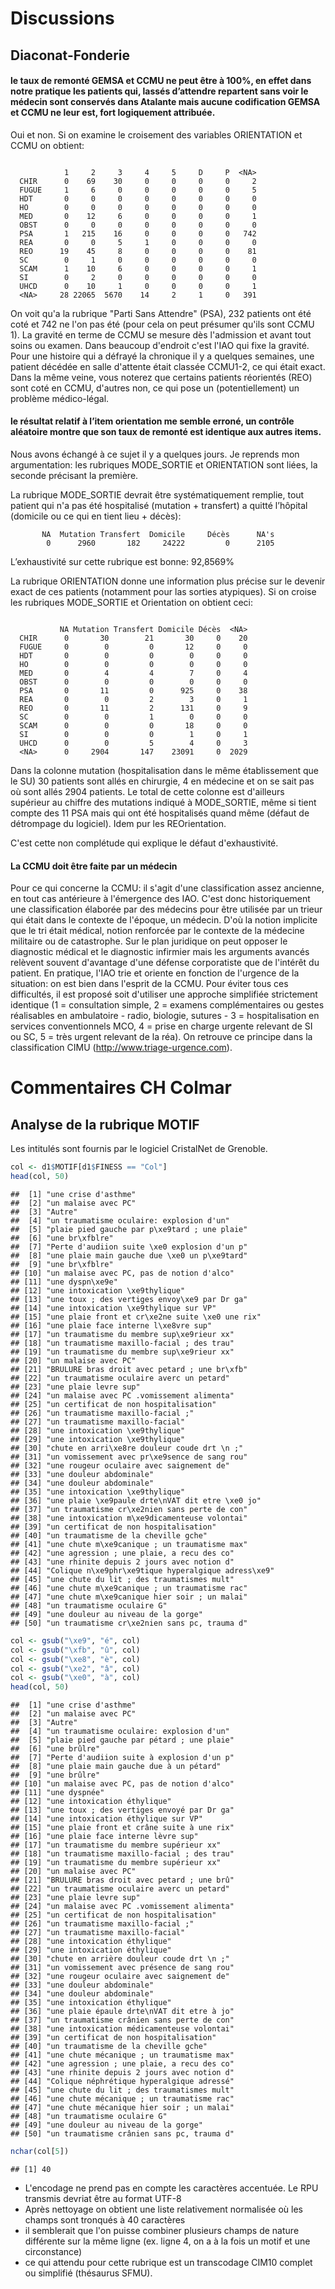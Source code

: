 Discussions
========================================================





Diaconat-Fonderie
-----------------




#### le taux de remonté GEMSA et CCMU ne peut être à 100%, en effet dans notre pratique les patients qui, lassés d’attendre repartent sans voir le médecin sont conservés dans Atalante mais aucune codification GEMSA et CCMU ne leur est, fort logiquement attribuée.

Oui et non. Si on examine le croisement des variables ORIENTATION et CCMU on obtient:


```
       
            1     2     3     4     5     D     P  <NA>
  CHIR      0    69    30     0     0     0     0     2
  FUGUE     1     6     0     0     0     0     0     5
  HDT       0     0     0     0     0     0     0     0
  HO        0     0     0     0     0     0     0     0
  MED       0    12     6     0     0     0     0     1
  OBST      0     0     0     0     0     0     0     0
  PSA       1   215    16     0     0     0     0   742
  REA       0     0     5     1     0     0     0     0
  REO      19    45     8     0     0     0     0    81
  SC        0     1     0     0     0     0     0     0
  SCAM      1    10     6     0     0     0     0     1
  SI        0     2     0     0     0     0     0     0
  UHCD      0    10     1     0     0     0     0     1
  <NA>     28 22065  5670    14     2     1     0   391
```

On voit qu'a la rubrique "Parti Sans Attendre" (PSA), 232 patients ont été coté et 742 ne l'on pas été (pour cela on peut présumer qu'ils sont CCMU 1).
La gravité en terme de CCMU se mesure dès l'admission et avant tout soins ou examen. Dans beaucoup d'endroit c'est l'IAO qui fixe la gravité. Pour une histoire qui a défrayé la chronique il y a quelques semaines, une patient décédée en salle d'attente était classée CCMU1-2, ce qui était exact.
Dans la même veine, vous noterez que certains patients réorientés (REO) sont coté en CCMU, d'autres non, ce qui pose un (potentiellement) un problème médico-légal.

#### le résultat relatif à l’item orientation me semble erroné, un contrôle aléatoire montre que son taux de remonté est identique aux autres items.

Nous avons échangé à ce sujet il y a quelques  jours. Je reprends mon argumentation: les rubriques MODE_SORTIE et ORIENTATION sont liées, la seconde précisant la première.

La rubrique MODE_SORTIE devrait être systématiquement remplie, tout patient qui n'a pas été hospitalisé (mutation + transfert) a quitté l’hôpital (domicile ou ce qui en tient lieu + décès):


```
       NA  Mutation Transfert  Domicile     Décès      NA's 
        0      2960       182     24222         0      2105 
```


L’exhaustivité sur cette rubrique est bonne: 92,8569%

La rubrique ORIENTATION donne une information plus précise sur le devenir exact de ces patients (notamment pour las sorties atypiques). Si on croise les rubriques MODE_SORTIE et Orientation on obtient ceci:


```
       
           NA Mutation Transfert Domicile Décès  <NA>
  CHIR      0       30        21       30     0    20
  FUGUE     0        0         0       12     0     0
  HDT       0        0         0        0     0     0
  HO        0        0         0        0     0     0
  MED       0        4         4        7     0     4
  OBST      0        0         0        0     0     0
  PSA       0       11         0      925     0    38
  REA       0        0         2        3     0     1
  REO       0       11         2      131     0     9
  SC        0        0         1        0     0     0
  SCAM      0        0         0       18     0     0
  SI        0        0         0        1     0     1
  UHCD      0        0         5        4     0     3
  <NA>      0     2904       147    23091     0  2029
```

Dans la colonne mutation (hospitalisation dans le même établissement que le SU) 30 patients sont allés en chirurgie, 4 en médecine et on se sait pas où sont allés 2904 patients. Le total de cette colonne est d'ailleurs supérieur au chiffre des mutations indiqué à MODE_SORTIE, même si tient compte des 11 PSA mais qui ont été hospitalisés quand même (défaut de détrompage du logiciel). Idem pur les REOrientation.

C'est cette non complétude qui explique le défaut d'exhaustivité.

#### La CCMU doit être faite par un médecin

Pour ce qui concerne la CCMU: il s'agit d'une classification assez ancienne, en tout cas antérieure à l'émergence des IAO. C'est donc historiquement une classification élaborée par des médecins pour être utilisée par un trieur qui était dans le contexte de l'époque, un médecin. D'où la notion implicite que le tri était médical, notion renforcée par le contexte de la médecine militaire ou de catastrophe. Sur le plan juridique on peut opposer le diagnostic médical et le diagnostic infirmier mais les arguments avancés relèvent souvent d'avantage d'une défense corporatiste que de l'intérêt du patient.
En pratique, l'IAO trie et oriente en fonction de l'urgence de la situation: on est bien dans l'esprit de la CCMU. Pour éviter tous ces difficultés, il est proposé soit d'utiliser une approche simplifiée strictement identique (1 = consultation simple, 2 = examens complémentaires ou gestes réalisables en ambulatoire - radio, biologie, sutures - 3 = hospitalisation en services conventionnels MCO, 4 = prise en charge urgente relevant de SI ou SC, 5 = très urgent relevant de la réa). On retrouve ce principe dans la classification CIMU (http://www.triage-urgence.com).


Commentaires CH Colmar
========================================================

Analyse de la rubrique __MOTIF__
--------------------------------

Les intitulés sont fournis par le logiciel CristalNet de Grenoble.


```r
col <- d1$MOTIF[d1$FINESS == "Col"]
head(col, 50)
```

```
##  [1] "une crise d'asthme"                               
##  [2] "un malaise avec PC"                               
##  [3] "Autre"                                            
##  [4] "un traumatisme oculaire: explosion d'un"          
##  [5] "plaie pied gauche par p\xe9tard ; une plaie"      
##  [6] "une br\xfblre"                                    
##  [7] "Perte d'audiion suite \xe0 explosion d'un p"      
##  [8] "une plaie main gauche due \xe0 un p\xe9tard"      
##  [9] "une br\xfblre"                                    
## [10] "un malaise avec PC, pas de notion d'alco"         
## [11] "une dyspn\xe9e"                                   
## [12] "une intoxication \xe9thylique"                    
## [13] "une toux ; des vertiges envoy\xe9 par Dr ga"      
## [14] "une intoxication \xe9thylique sur VP"             
## [15] "une plaie front et cr\xe2ne suite \xe0 une rix"   
## [16] "une plaie face interne l\xe8vre sup"              
## [17] "un traumatisme du membre sup\xe9rieur xx"         
## [18] "un traumatisme maxillo-facial ; des trau"         
## [19] "un traumatisme du membre sup\xe9rieur xx"         
## [20] "un malaise avec PC"                               
## [21] "BRULURE bras droit avec petard ; une br\xfb"      
## [22] "un traumatisme oculaire averc un petard"          
## [23] "une plaie levre sup"                              
## [24] "un malaise avec PC .vomissement alimenta"         
## [25] "un certificat de non hospitalisation"             
## [26] "un traumatisme maxillo-facial ;"                  
## [27] "un traumatisme maxillo-facial"                    
## [28] "une intoxication \xe9thylique"                    
## [29] "une intoxication \xe9thylique"                    
## [30] "chute en arri\xe8re douleur coude drt \n ;"       
## [31] "un vomissement avec pr\xe9sence de sang rou"      
## [32] "une rougeur oculaire avec saignement de"          
## [33] "une douleur abdominale"                           
## [34] "une douleur abdominale"                           
## [35] "une intoxication \xe9thylique"                    
## [36] "une plaie \xe9paule drte\nVAT dit etre \xe0 jo"   
## [37] "un traumatisme cr\xe2nien sans perte de con"      
## [38] "une intoxication m\xe9dicamenteuse volontai"      
## [39] "un certificat de non hospitalisation"             
## [40] "un traumatisme de la cheville gche"               
## [41] "une chute m\xe9canique ; un traumatisme max"      
## [42] "une agression ; une plaie, a recu des co"         
## [43] "une rhinite depuis 2 jours avec notion d"         
## [44] "Colique n\xe9phr\xe9tique hyperalgique adress\xe9"
## [45] "une chute du lit ; des traumatismes mult"         
## [46] "une chute m\xe9canique ; un traumatisme rac"      
## [47] "une chute m\xe9canique hier soir ; un malai"      
## [48] "un traumatisme oculaire G"                        
## [49] "une douleur au niveau de la gorge"                
## [50] "un traumatisme cr\xe2nien sans pc, trauma d"
```

```r
col <- gsub("\xe9", "é", col)
col <- gsub("\xfb", "û", col)
col <- gsub("\xe8", "è", col)
col <- gsub("\xe2", "â", col)
col <- gsub("\xe0", "à", col)
head(col, 50)
```

```
##  [1] "une crise d'asthme"                      
##  [2] "un malaise avec PC"                      
##  [3] "Autre"                                   
##  [4] "un traumatisme oculaire: explosion d'un" 
##  [5] "plaie pied gauche par pétard ; une plaie"
##  [6] "une brûlre"                              
##  [7] "Perte d'audiion suite à explosion d'un p"
##  [8] "une plaie main gauche due à un pétard"   
##  [9] "une brûlre"                              
## [10] "un malaise avec PC, pas de notion d'alco"
## [11] "une dyspnée"                             
## [12] "une intoxication éthylique"              
## [13] "une toux ; des vertiges envoyé par Dr ga"
## [14] "une intoxication éthylique sur VP"       
## [15] "une plaie front et crâne suite à une rix"
## [16] "une plaie face interne lèvre sup"        
## [17] "un traumatisme du membre supérieur xx"   
## [18] "un traumatisme maxillo-facial ; des trau"
## [19] "un traumatisme du membre supérieur xx"   
## [20] "un malaise avec PC"                      
## [21] "BRULURE bras droit avec petard ; une brû"
## [22] "un traumatisme oculaire averc un petard" 
## [23] "une plaie levre sup"                     
## [24] "un malaise avec PC .vomissement alimenta"
## [25] "un certificat de non hospitalisation"    
## [26] "un traumatisme maxillo-facial ;"         
## [27] "un traumatisme maxillo-facial"           
## [28] "une intoxication éthylique"              
## [29] "une intoxication éthylique"              
## [30] "chute en arrière douleur coude drt \n ;" 
## [31] "un vomissement avec présence de sang rou"
## [32] "une rougeur oculaire avec saignement de" 
## [33] "une douleur abdominale"                  
## [34] "une douleur abdominale"                  
## [35] "une intoxication éthylique"              
## [36] "une plaie épaule drte\nVAT dit etre à jo"
## [37] "un traumatisme crânien sans perte de con"
## [38] "une intoxication médicamenteuse volontai"
## [39] "un certificat de non hospitalisation"    
## [40] "un traumatisme de la cheville gche"      
## [41] "une chute mécanique ; un traumatisme max"
## [42] "une agression ; une plaie, a recu des co"
## [43] "une rhinite depuis 2 jours avec notion d"
## [44] "Colique néphrétique hyperalgique adressé"
## [45] "une chute du lit ; des traumatismes mult"
## [46] "une chute mécanique ; un traumatisme rac"
## [47] "une chute mécanique hier soir ; un malai"
## [48] "un traumatisme oculaire G"               
## [49] "une douleur au niveau de la gorge"       
## [50] "un traumatisme crânien sans pc, trauma d"
```

```r
nchar(col[5])
```

```
## [1] 40
```

- L'encodage ne prend pas en compte les caractères accentuée. Le RPU transmis devriat être au format UTF-8
- Après nettoyage on obtient une liste relativement normalisée où les champs sont tronqués à 40 caractères
- il semblerait que l'on puisse combiner plusieurs champs de nature différente sur la même ligne (ex. ligne 4, on a à la fois un motif et une circonstance)
- ce qui attendu pour cette rubrique est un transcodage CIM10 complet ou simplifié (thésaurus SFMU).

